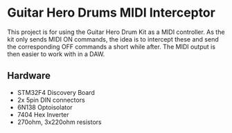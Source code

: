 Guitar Hero Drums MIDI Interceptor
==================================

This project is for using the Guitar Hero Drum Kit as a MIDI controller. As the kit only sends MIDI ON commands, the idea is to intercept these and send the corresponding OFF commands a short while after. The MIDI output is then easier to work with in a DAW.

Hardware
--------

- STM32F4 Discovery Board
- 2x 5pin DIN connectors
- 6N138 Optoisolator 
- 7404 Hex Inverter
- 270ohm, 3x220ohm resistors


